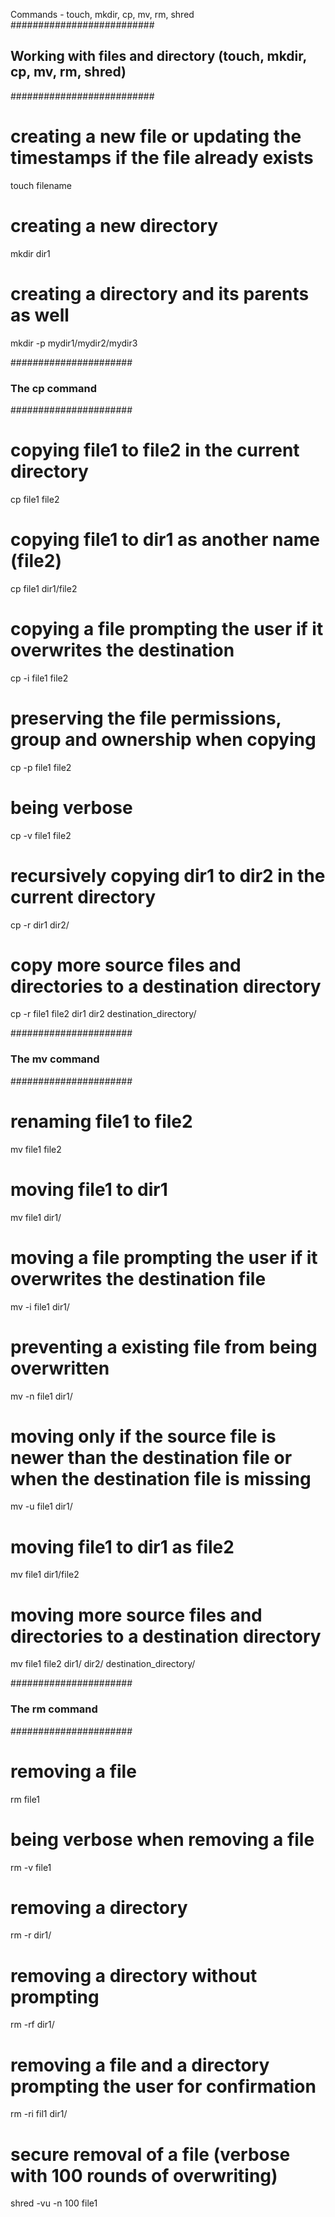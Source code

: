 Commands - touch, mkdir, cp, mv, rm, shred
##########################

## Working with files and directory (touch, mkdir, cp, mv, rm, shred)

##########################

# creating a new file or updating the timestamps if the file already exists

touch filename

# creating a new directory

mkdir dir1

# creating a directory and its parents as well

mkdir -p mydir1/mydir2/mydir3

######################

### The cp command

######################

# copying file1 to file2 in the current directory

cp file1 file2

# copying file1 to dir1 as another name (file2)

cp file1 dir1/file2

# copying a file prompting the user if it overwrites the destination

cp -i file1 file2

# preserving the file permissions, group and ownership when copying

cp -p file1 file2

# being verbose

cp -v file1 file2

# recursively copying dir1 to dir2 in the current directory

cp -r dir1 dir2/

# copy more source files and directories to a destination directory

cp -r file1 file2 dir1 dir2 destination_directory/

######################

### The mv command

######################

# renaming file1 to file2

mv file1 file2

# moving file1 to dir1

mv file1 dir1/

# moving a file prompting the user if it overwrites the destination file

mv -i file1 dir1/

# preventing a existing file from being overwritten

mv -n file1 dir1/

# moving only if the source file is newer than the destination file or when the destination file is missing

mv -u file1 dir1/

# moving file1 to dir1 as file2

mv file1 dir1/file2

# moving more source files and directories to a destination directory

mv file1 file2 dir1/ dir2/ destination_directory/

######################

### The rm command

######################

# removing a file

rm file1

# being verbose when removing a file

rm -v file1

# removing a directory

rm -r dir1/

# removing a directory without prompting

rm -rf dir1/

# removing a file and a directory prompting the user for confirmation

rm -ri fil1 dir1/

# secure removal of a file (verbose with 100 rounds of overwriting)

shred -vu -n 100 file1
